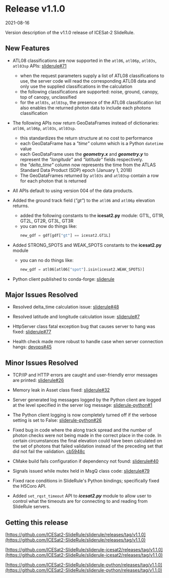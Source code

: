 # Release v1.1.0

2021-08-16

Version description of the v1.1.0 release of ICESat-2 SlideRule.

## New Features

* ATL08 classifications are now supported in the `atl06`, `atl06p`, `atl03s`, `atl03sp` APIs: [sliderule#71](https://github.com/ICESat2-SlideRule/sliderule/issues/71)
  * when the request parameters supply a list of ATL08 classifications to use, the server code will read the corresponding ATL08 data and only use the supplied classifications in the calculation
  * the following classifications are supported: noise, ground, canopy, top of canopy, unclassified
  * for the `atl03s`, `atl03sp`, the presence of the ATL08 classification list also enables the returned photon data to include each photons classification

* The following APIs now return GeoDataFrames instead of dictionaries: `atl06`, `atl06p`, `atl03s`, `atl03sp`.
  * this standardizes the return structure at no cost to performance
  * each GeoDataFrame has a _"time"_ column which is a Python `datetime` value
  * each GeoDataFrame uses the ***geometry.x*** and ***geometry.y*** to represent the _"longitude"_ and _"latitude"_ fields respectively.
  * the *"delta_time"* column now represents the time from the ATLAS Standard Data Product (SDP) epoch (January 1, 2018)
  * The GeoDataFrames returned by `atl03s` and `atl03sp` contain a row for each photon that is returned

* All APIs default to using version 004 of the data products.

* Added the ground track field (_"gt"_) to the `atl06` and `atl06p` elevation returns.
  * added the following constants to the **icesat2.py** module: GT1L, GT1R, GT2L, GT2R, GT3L, GT3R
  * you can now do things like:
    ```python
    new_gdf = gdf[gdf["gt"] == icesat2.GT1L]
    ```

* Added STRONG_SPOTS and WEAK_SPOTS constants to the **icesat2.py** module
  * you can no do things like:
    ```python
    new_gdf = atl06[atl06["spot"].isin(icesat2.WEAK_SPOTS)]
    ```

* Python client published to conda-forge: [sliderule](https://anaconda.org/conda-forge/sliderule)

## Major Issues Resolved

* Resolved delta_time calculation issue: [sliderule#48](https://github.com/ICESat2-SlideRule/sliderule/issues/48)

* Resolved latitude and longitude calculation issue: [sliderule#7](https://github.com/ICESat2-SlideRule/sliderule/issues/7)

* HttpServer class fatal exception bug that causes server to hang was fixed: [sliderule#77](https://github.com/ICESat2-SlideRule/sliderule/issues/77)

* Health check made more robust to handle case when server connection hangs: [devops#45](https://github.com/ICESat2-SlideRule/devops/issues/45)

## Minor Issues Resolved

* TCP/IP and HTTP errors are caught and user-friendly error messages are printed: [sliderule#26](https://github.com/ICESat2-SlideRule/sliderule/issues/26)

* Memory leak in Asset class fixed: [sliderule#32](https://github.com/ICESat2-SlideRule/sliderule/issues/32)

* Server generated log messages logged by the Python client are logged at the level specified in the server log message: [sliderule-python#1](https://github.com/ICESat2-SlideRule/sliderule-python/issues/1)

* The Python client logging is now completely turned off if the verbose setting is set to False: [sliderule-python#26](https://github.com/ICESat2-SlideRule/sliderule-python/issues/26)

* Fixed bug in code where the along track spread and the number of photon checks were not being made in the correct place in the code.  In certain circumstances the final elevation could have been calculated on the set of photons that failed validation instead of the preceding set that did not fail the validation.  [cb5948c](https://github.com/ICESat2-SlideRule/sliderule-icesat2/commit/cb5948c8587f841ad6ade758bfeacc4f698786cc)

* CMake build fails configuration if dependency not found: [sliderule#40](https://github.com/ICESat2-SlideRule/sliderule/issues/40)

* Signals issued while mutex held in MsgQ class code: [sliderule#79](https://github.com/ICESat2-SlideRule/sliderule/issues/79)

* Fixed race conditions in SlideRule's Python bindings; specifically fixed the H5Coro API.

* Added `set_rqst_timeout` API to ***icesat2.py*** module to allow user to control what the timeouts are for connecting to and reading from SlideRule servers.

## Getting this release

[https://github.com/ICESat2-SlideRule/sliderule/releases/tag/v1.1.0](https://github.com/ICESat2-SlideRule/sliderule/releases/tag/v1.1.0)

[https://github.com/ICESat2-SlideRule/sliderule-icesat2/releases/tag/v1.1.0](https://github.com/ICESat2-SlideRule/sliderule-icesat2/releases/tag/v1.1.0)

[https://github.com/ICESat2-SlideRule/sliderule-python/releases/tag/v1.1.0](https://github.com/ICESat2-SlideRule/sliderule-python/releases/tag/v1.1.0)


